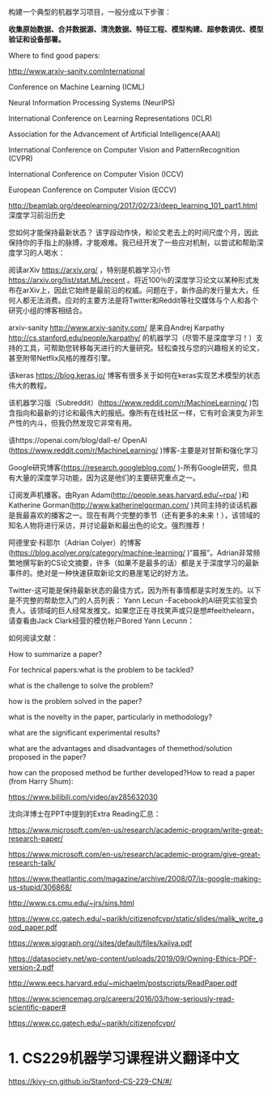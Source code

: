 
构建一个典型的机器学习项目，一般分成以下步骤：

**收集原始数据、合并数据源、清洗数据、特征工程、模型构建、超参数调优、模型验证和设备部署。**







Where to find good papers:


http://www.arxiv-sanity.comInternational 

Conference on Machine Learning (ICML)

Neural Information Processing Systems (NeurIPS)

International Conference on Learning Representations (ICLR)

Association for the Advancement of Artificial Intelligence(AAAI)

International Conference on Computer Vision and PatternRecognition (CVPR)

International Conference on Computer Vision (ICCV)

European Conference on Computer Vision (ECCV)








http://beamlab.org/deeplearning/2017/02/23/deep_learning_101_part1.html 深度学习前沿历史




您如何才能保持最新状态？
该字段动作快，和论文老去上的时间尺度个月，因此保持你的手指上的脉搏，才能艰难。我已经开发了一些应对机制，以尝试和帮助深度学习的人喝水：

阅读arXiv https://arxiv.org/ ，特别是机器学习小节 https://arxiv.org/list/stat.ML/recent 。将近100％的深度学习论文以某种形式发布在arXiv上，因此它始终是最前沿的权威。问题在于，新作品的发行量太大，任何人都无法消费。应对的主要方法是将Twitter和Reddit等社交媒体与个人和各个研究小组的博客相结合。


arxiv-sanity http://www.arxiv-sanity.com/ 是来自Andrej Karpathy http://cs.stanford.edu/people/karpathy/ 的机器学习（尽管不是深度学习！）支持的工具，可帮助您转移每天进行的大量研究。轻松查找与您的兴趣相关的论文，甚至附带Netflix风格的推荐引擎。


该keras https://blog.keras.io/ 博客有很多关于如何在keras实现艺术模型的状态伟大的教程。


该机器学习版（Subreddit）(https://www.reddit.com/r/MachineLearning/ )包含指向和最新的讨论和最伟大的报纸。像所有在线社区一样，它有时会演变为非生产性的内斗，但我仍然发现它非常有用。

该https://openai.com/blog/dall-e/ OpenAI (https://www.reddit.com/r/MachineLearning/ )博客-主要是对甘斯和强化学习

Google研究博客(https://research.googleblog.com/ )-所有Google研究，但具有大量的深度学习功能，因为这是他们的主要研究重点之一。

订阅发声机播客。由Ryan Adam(http://people.seas.harvard.edu/~rpa/ )和Katherine Gorman(http://www.katherinelgorman.com/ )共同主持的谈话机器是我最喜欢的播客之一。现在有两个完整的季节（还有更多的未来！），该领域的知名人物将进行采访，并讨论最新和最出色的论文。强烈推荐！

阿德里安·科耶尔（Adrian Colyer）的博客(https://blog.acolyer.org/category/machine-learning/ )“晨报”。Adrian非常频繁地撰写新的CS论文摘要，许多（如果不是最多的话）都是关于深度学习的最新事件的。绝对是一种快速获取新论文的悬崖笔记的好方法。

Twitter-这可能是保持最新状态的最佳方式，因为所有事情都是实时发生的。以下是不完整的帮助您入门的人员列表：
Yann Lecun -Facebook的AI研究实验室负责人。该领域的巨人经常发推文。如果您正在寻找笑声或只是想#feelthelearn，请查看由Jack Clark经营的模仿帐户Bored Yann Lecunn：



如何阅读文献：


How to summarize a paper?

For technical papers:what is the problem to be tackled?

what is the challenge to solve the problem?

how is the problem solved in the paper?

what is the novelty in the paper, particularly in methodology?

what are the significant experimental results?

what are the advantages and disadvantages of themethod/solution proposed in the paper?

how can the proposed method be further developed?How to read a paper (from Harry Shum):

https://www.bilibili.com/video/av285632030


沈向洋博士在PPT中提到的Extra Reading汇总：

https://www.microsoft.com/en-us/research/academic-program/write-great-research-paper/

https://www.microsoft.com/en-us/research/academic-program/give-great-research-talk/

https://www.theatlantic.com/magazine/archive/2008/07/is-google-making-us-stupid/306868/

http://www.cs.cmu.edu/~jrs/sins.html

https://www.cc.gatech.edu/~parikh/citizenofcvpr/static/slides/malik_write_good_paper.pdf

https://www.siggraph.org//sites/default/files/kajiya.pdf

https://datasociety.net/wp-content/uploads/2019/09/Owning-Ethics-PDF-version-2.pdf

http://www.eecs.harvard.edu/~michaelm/postscripts/ReadPaper.pdf

https://www.sciencemag.org/careers/2016/03/how-seriously-read-scientific-paper#

https://www.cc.gatech.edu/~parikh/citizenofcvpr/


















# 1. CS229机器学习课程讲义翻译中文





https://kivy-cn.github.io/Stanford-CS-229-CN/#/























